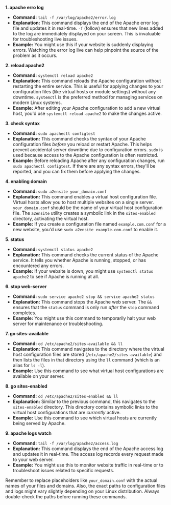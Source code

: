

**1. apache erro log**

* **Command:** `tail -f /var/log/apache2/error.log`
* **Explanation:** This command displays the end of the Apache error log file and updates it in real-time.  `-f` (follow) ensures that new lines added to the log are immediately displayed on your screen.  This is invaluable for troubleshooting live issues.
* **Example:**  You might use this if your website is suddenly displaying errors. Watching the error log live can help pinpoint the source of the problem as it occurs.


**2. reload apache2**

* **Command:** `systemctl reload apache2`
* **Explanation:** This command reloads the Apache configuration without restarting the entire service. This is useful for applying changes to your configuration files (like virtual hosts or module settings) without any downtime.  `systemctl` is the preferred method for managing services on modern Linux systems.
* **Example:** After editing your Apache configuration to add a new virtual host, you'd use `systemctl reload apache2` to make the changes active.


**3. check syntax**

* **Command:** `sudo apachectl configtest`
* **Explanation:** This command checks the syntax of your Apache configuration files *before* you reload or restart Apache. This helps prevent accidental server downtime due to configuration errors.  `sudo` is used because access to the Apache configuration is often restricted.
* **Example:**  Before reloading Apache after any configuration changes, run `sudo apachectl configtest`. If there are any syntax errors, they'll be reported, and you can fix them before applying the changes.


**4. enabling domain**

* **Command:** `sudo a2ensite your_domain.conf`
* **Explanation:** This command enables a virtual host configuration file.  Virtual hosts allow you to host multiple websites on a single server.  `your_domain.conf` should be the name of your virtual host configuration file. The `a2ensite` utility creates a symbolic link in the `sites-enabled` directory, activating the virtual host.
* **Example:**  If you create a configuration file named `example.com.conf` for a new website, you'd use `sudo a2ensite example.com.conf` to enable it.


**5. status**

* **Command:** `systemctl status apache2`
* **Explanation:** This command checks the current status of the Apache service. It tells you whether Apache is running, stopped, or has encountered any errors.
* **Example:**  If your website is down, you might use `systemctl status apache2` to see if Apache is running at all.


**6. stop web-server**

* **Command:** `sudo service apache2 stop && service apache2 status`
* **Explanation:**  This command stops the Apache web server. The `&&` ensures that the `status` command is only run *after* the `stop` command completes.
* **Example:** You might use this command to temporarily halt your web server for maintenance or troubleshooting.


**7. go sites-available**

* **Command:** `cd /etc/apache2/sites-available && ll`
* **Explanation:** This command navigates to the directory where the virtual host configuration files are stored (`/etc/apache2/sites-available`) and then lists the files in that directory using the `ll` command (which is an alias for `ls -l`).
* **Example:**  Use this command to see what virtual host configurations are available on your server.


**8. go sites-enabled**

* **Command:** `cd /etc/apache2/sites-enabled && ll`
* **Explanation:**  Similar to the previous command, this navigates to the `sites-enabled` directory. This directory contains symbolic links to the virtual host configurations that are *currently* active.
* **Example:**  Use this command to see which virtual hosts are currently being served by Apache.


**9. apache logs watch**

* **Command:** `tail -f /var/log/apache2/access.log`
* **Explanation:**  This command displays the end of the Apache access log and updates it in real-time.  The access log records every request made to your web server.
* **Example:** You might use this to monitor website traffic in real-time or to troubleshoot issues related to specific requests.


Remember to replace placeholders like `your_domain.conf` with the actual names of your files and domains. Also, the exact paths to configuration files and logs might vary slightly depending on your Linux distribution.  Always double-check the paths before running these commands.
